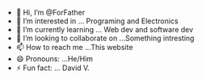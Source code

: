 - 👋 Hi, I’m @ForFather
- 👀 I’m interested in ... Programing and Electronics
- 🌱 I’m currently learning ... Web dev and software dev
- 💞️ I’m looking to collaborate on ...Something intresting
- 📫 How to reach me ...This website
- 😄 Pronouns: ...He/Him
- ⚡ Fun fact: ... David V.

<!---
ForFather/ForFather is a ✨ special ✨ repository because its `README.md` (this file) appears on your GitHub profile.
You can click the Preview link to take a look at your changes.
--->
